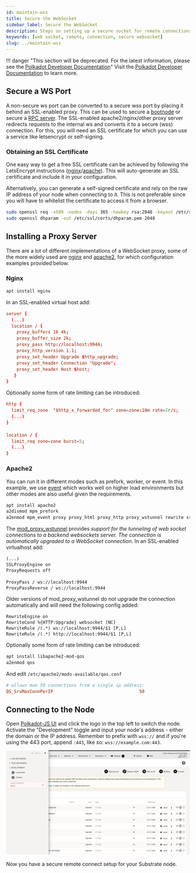 ```yaml
---
id: maintain-wss
title: Secure the WebSocket
sidebar_label: Secure the WebSocket
description: Steps on setting up a secure socket for remote connections.
keywords: [web socket, remote, connection, secure websocket]
slug: ../maintain-wss
---
```


!!! danger "This section will be deprecated. For the latest information, please see the [Polkadot Developer Documentation](https://docs.polkadot.com/)"
    Visit the [Polkadot Developer Documentation](https://docs.polkadot.com/) to learn more.

## Secure a WS Port

A non-secure ws port can be converted to a secure wss port by placing it behind an SSL-enabled
proxy. This can be used to secure a [bootnode](./maintain-bootnode.md) or secure a
[RPC server](./maintain-rpc.md). The SSL-enabled apache2/nginx/other proxy server redirects
requests to the internal ws and converts it to a secure (wss) connection. For this, you will need an
SSL certificate for which you can use a service like letsencrypt or self-signing.

### Obtaining an SSL Certificate

One easy way to get a free SSL certificate can be achieved by following the LetsEncrypt instructions
([nginx](https://certbot.eff.org/instructions?ws=nginx&os=ubuntufocal)/[apache](https://certbot.eff.org/instructions?ws=apache&os=ubuntufocal)).
This will auto-generate an SSL certificate and include it in your configuration.

Alternatively, you can generate a self-signed certificate and rely on the raw IP address of your
node when connecting to it. This is not preferable since you will have to whitelist the certificate
to access it from a browser.

```bash
sudo openssl req -x509 -nodes -days 365 -newkey rsa:2048 -keyout /etc/ssl/private/selfsigned.key -out /etc/ssl/certs/selfsigned.crt
sudo openssl dhparam -out /etc/ssl/certs/dhparam.pem 2048
```

## Installing a Proxy Server

There are a lot of different implementations of a WebSocket proxy, some of the more widely used are
[nginx](https://www.nginx.com/) and [apache2](https://httpd.apache.org/), for which configuration
examples provided below.

### Nginx

```bash
apt install nginx
```

In an SSL-enabled virtual host add:

```conf
server {
  (...)
  location / {
    proxy_buffers 16 4k;
    proxy_buffer_size 2k;
    proxy_pass http://localhost:9944;
    proxy_http_version 1.1;
    proxy_set_header Upgrade $http_upgrade;
    proxy_set_header Connection "Upgrade";
    proxy_set_header Host $host;
   }
}
```

Optionally some form of rate limiting can be introduced:

```conf
http {
  limit_req_zone  "$http_x_forwarded_for" zone=zone:10m rate=2r/s;
  (...)
}

location / {
  limit_req zone=zone burst=5;
  (...)
}
```

### Apache2

You can run it in different modes such as prefork, worker, or event. In this example, we use
[event](https://httpd.apache.org/docs/2.4/mod/event.html) which works well on higher load
environments but other modes are also useful given the requirements.

```bash
apt install apache2
a2dismod mpm_prefork
a2enmod mpm_event proxy proxy_html proxy_http proxy_wstunnel rewrite ssl
```

The [mod_proxy_wstunnel](https://httpd.apache.org/docs/2.4/mod/mod_proxy_wstunnel.html) provides
_support for the tunneling of web socket connections to a backend websockets server. The connection
is automatically upgraded to a WebSocket connection_. In an SSL-enabled virtualhost add:

```apacheconf
(...)
SSLProxyEngine on
ProxyRequests off

ProxyPass / ws://localhost:9944
ProxyPassReverse / ws://localhost:9944
```

Older versions of mod_proxy_wstunnel do not upgrade the connection automatically and will need the
following config added:

```apacheconf
RewriteEngine on
RewriteCond %{HTTP:Upgrade} websocket [NC]
RewriteRule /(.*) ws://localhost:9944/$1 [P,L]
RewriteRule /(.*) http://localhost:9944/$1 [P,L]
```

Optionally some form of rate limiting can be introduced:

```bash
apt install libapache2-mod-qos
a2enmod qos
```

And edit `/etc/apache2/mods-available/qos.conf`

```conf
# allows max 50 connections from a single ip address:
QS_SrvMaxConnPerIP                                 50
```

## Connecting to the Node

Open [Polkadot-JS UI](https://polkadot.js.org/apps) and click the logo in the top left to switch the
node. Activate the "Development" toggle and input your node's address - either the domain or the IP
address. Remember to prefix with `wss://` and if you're using the 443 port, append `:443`, like so:
`wss://example.com:443`.

![A sync-in-progress chain connected to Polkadot-JS UI](../assets/maintain-wss-image.png)

Now you have a secure remote connect setup for your Substrate node.
